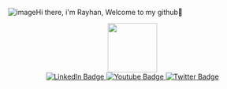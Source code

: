 ![image](https://github.com/user-attachments/assets/015de609-5580-4935-915c-6223f63483e7)Hi there, i'm Rayhan, Welcome to my github👋
<div id="header" align="center">
 <img src="https://i.giphy.com/media/v1.Y2lkPTc5MGI3NjExbTc2bmV2NGw2YmZ3OGU4bW1zcDN5bjgzZW5paHVoY2xkc2M2N29lbiZlcD12MV9pbnRlcm5hbF9naWZfYnlfaWQmY3Q9Zw/qgQUggAC3Pfv687qPC/giphy.gif" width="100"/>
 <div id="badges">
  <a href="https://www.instagram.com/hanwithreactoemji/L">
    <img src="https://w7.pngwing.com/pngs/722/1011/png-transparent-logo-icon-instagram-logo-instagram-logo-purple-violet-text.png" alt="LinkedIn Badge"/>
  </a>
  <a href="your-youtube-URL">
    <img src="https://img.shields.io/badge/YouTube-red?style=for-the-badge&logo=youtube&logoColor=white" alt="Youtube Badge"/>
  </a>
  <a href="your-twitter-URL">
    <img src="https://img.shields.io/badge/Twitter-blue?style=for-the-badge&logo=twitter&logoColor=white" alt="Twitter Badge"/>
  </a>
</div>
</div>
